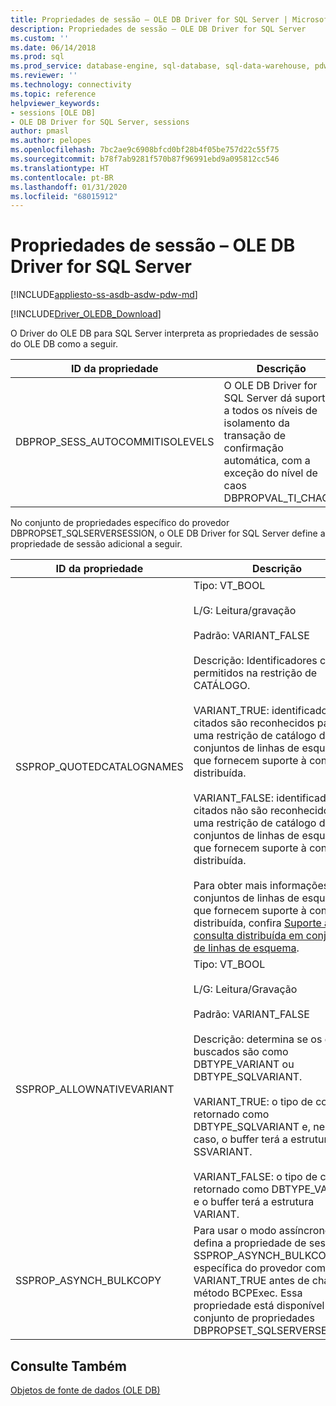 ```yaml
---
title: Propriedades de sessão – OLE DB Driver for SQL Server | Microsoft Docs
description: Propriedades de sessão – OLE DB Driver for SQL Server
ms.custom: ''
ms.date: 06/14/2018
ms.prod: sql
ms.prod_service: database-engine, sql-database, sql-data-warehouse, pdw
ms.reviewer: ''
ms.technology: connectivity
ms.topic: reference
helpviewer_keywords:
- sessions [OLE DB]
- OLE DB Driver for SQL Server, sessions
author: pmasl
ms.author: pelopes
ms.openlocfilehash: 7bc2ae9c6908bfcd0bf28b4f05be757d22c55f75
ms.sourcegitcommit: b78f7ab9281f570b87f96991ebd9a095812cc546
ms.translationtype: HT
ms.contentlocale: pt-BR
ms.lasthandoff: 01/31/2020
ms.locfileid: "68015912"
---
```

# <a name="session-properties---ole-db-driver-for-sql-server"></a>Propriedades de sessão – OLE DB Driver for SQL Server
[!INCLUDE[appliesto-ss-asdb-asdw-pdw-md](../../../includes/appliesto-ss-asdb-asdw-pdw-md.md)]

[!INCLUDE[Driver_OLEDB_Download](../../../includes/driver_oledb_download.md)]

  O Driver do OLE DB para SQL Server interpreta as propriedades de sessão do OLE DB como a seguir.  
  
|ID da propriedade|Descrição|  
|-----------------|-----------------|  
|DBPROP_SESS_AUTOCOMMITISOLEVELS|O OLE DB Driver for SQL Server dá suporte a todos os níveis de isolamento da transação de confirmação automática, com a exceção do nível de caos DBPROPVAL_TI_CHAOS.|  
  
 No conjunto de propriedades específico do provedor DBPROPSET_SQLSERVERSESSION, o OLE DB Driver for SQL Server define a propriedade de sessão adicional a seguir.  
  
|ID da propriedade|Descrição|  
|-----------------|-----------------|  
|SSPROP_QUOTEDCATALOGNAMES|Tipo: VT_BOOL<br /><br /> L/G: Leitura/gravação<br /><br /> Padrão: VARIANT_FALSE<br /><br /> Descrição: Identificadores citados permitidos na restrição de CATÁLOGO.<br /><br /> VARIANT_TRUE: identificadores citados são reconhecidos para uma restrição de catálogo dos conjuntos de linhas de esquema que fornecem suporte à consulta distribuída.<br /><br /> VARIANT_FALSE: identificadores citados não são reconhecidos para uma restrição de catálogo dos conjuntos de linhas de esquema que fornecem suporte à consulta distribuída.<br /><br /> Para obter mais informações sobre conjuntos de linhas de esquema que fornecem suporte à consulta distribuída, confira [Suporte à consulta distribuída em conjuntos de linhas de esquema](../../oledb/ole-db/schema-rowsets-distributed-query-support.md).|  
|SSPROP_ALLOWNATIVEVARIANT|Tipo: VT_BOOL<br /><br /> L/G: Leitura/Gravação<br /><br /> Padrão: VARIANT_FALSE<br /><br /> Descrição: determina se os dados buscados são como DBTYPE_VARIANT ou DBTYPE_SQLVARIANT.<br /><br /> VARIANT_TRUE: o tipo de coluna é retornado como DBTYPE_SQLVARIANT e, nesse caso, o buffer terá a estrutura SSVARIANT.<br /><br /> VARIANT_FALSE: o tipo de coluna é retornado como DBTYPE_VARIANT e o buffer terá a estrutura VARIANT.|  
|SSPROP_ASYNCH_BULKCOPY|Para usar o modo assíncrono, defina a propriedade de sessão SSPROP_ASYNCH_BULKCOPY específica do provedor como VARIANT_TRUE antes de chamar o método BCPExec. Essa propriedade está disponível no conjunto de propriedades DBPROPSET_SQLSERVERSESSION.|  
  
## <a name="see-also"></a>Consulte Também  
 [Objetos de fonte de dados &#40;OLE DB&#41;](../../oledb/ole-db-data-source-objects/data-source-objects-ole-db.md)  
  
  
